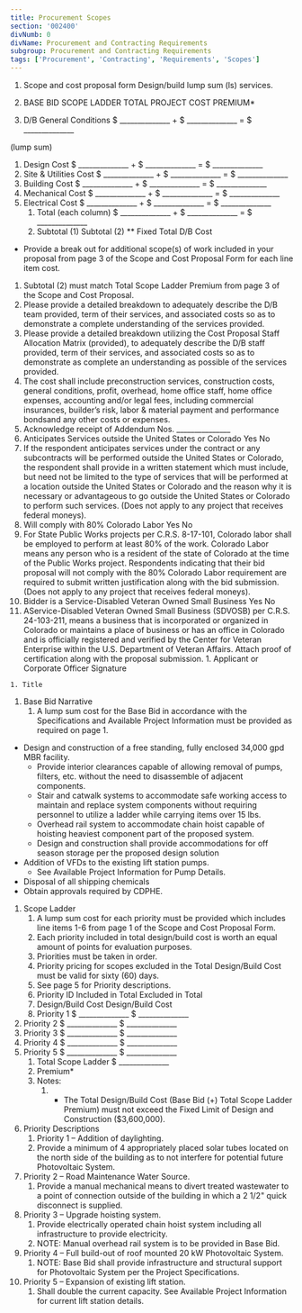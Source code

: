 ```yaml
---
title: Procurement Scopes
section: '002400'
divNumb: 0
divName: Procurement and Contracting Requirements
subgroup: Procurement and Contracting Requirements
tags: ['Procurement', 'Contracting', 'Requirements', 'Scopes']
---
```


1. Scope and cost proposal form Design/build lump sum (ls) services.
2. BASE BID SCOPE LADDER TOTAL PROJECT COST PREMIUM*

3. D/B General Conditions $ \_\_\_\_\_\_\_\_\_\_\_\_\_\_ + $ \_\_\_\_\_\_\_\_\_\_\_\_\_\_ = $ \_\_\_\_\_\_\_\_\_\_\_\_\_\_

 (lump sum)
   1. Design Cost $ \_\_\_\_\_\_\_\_\_\_\_\_\_\_ + $ \_\_\_\_\_\_\_\_\_\_\_\_\_\_ = $ \_\_\_\_\_\_\_\_\_\_\_\_\_\_
2. Site & Utilities Cost $ \_\_\_\_\_\_\_\_\_\_\_\_\_\_ + $ \_\_\_\_\_\_\_\_\_\_\_\_\_\_ = $ \_\_\_\_\_\_\_\_\_\_\_\_\_\_
3. Building Cost $ \_\_\_\_\_\_\_\_\_\_\_\_\_\_ + $ \_\_\_\_\_\_\_\_\_\_\_\_\_\_ = $ \_\_\_\_\_\_\_\_\_\_\_\_\_\_
4. Mechanical Cost $ \_\_\_\_\_\_\_\_\_\_\_\_\_\_ + $ \_\_\_\_\_\_\_\_\_\_\_\_\_\_ = $ \_\_\_\_\_\_\_\_\_\_\_\_\_\_
5. Electrical Cost $ \_\_\_\_\_\_\_\_\_\_\_\_\_\_ + $ \_\_\_\_\_\_\_\_\_\_\_\_\_\_ = $ \_\_\_\_\_\_\_\_\_\_\_\_\_\_
    1. Total (each column) $ \_\_\_\_\_\_\_\_\_\_\_\_\_\_ + $ \_\_\_\_\_\_\_\_\_\_\_\_\_\_ = $ \_\_\_\_\_\_\_\_\_\_\_\_\_\_ 
    1. Subtotal (1) Subtotal (2) ** Fixed Total D/B Cost

* Provide a break out for additional scope(s) of work included in your proposal from page 3 of the Scope and Cost Proposal Form for each line item cost.
1.  Subtotal (2) must match Total Scope Ladder Premium from page 3 of the Scope and Cost Proposal.
   1. Please provide a detailed breakdown to adequately describe the D/B team provided, term of their services, and associated costs so as to demonstrate a complete understanding of the services provided.
   1. Please provide a detailed breakdown utilizing the Cost Proposal Staff Allocation Matrix (provided), to adequately describe the D/B staff provided, term of their services, and associated costs so as to demonstrate as complete an understanding as possible of the services provided.
   1. The cost shall include preconstruction services, construction costs, general conditions, profit, overhead, home office staff, home office expenses, accounting and/or legal fees, including commercial insurances, builder’s risk, labor & material payment and performance bondsand any other costs or expenses.
   1. Acknowledge receipt of Addendum Nos. \_\_\_\_\_\_\_\_\_\_\_\_\_\_\_
   1. Anticipates Services outside the United States or Colorado Yes No
   1. If the respondent anticipates services under the contract or any subcontracts will be performed outside the United States or Colorado, the respondent shall provide in a written statement which must include, but need not be limited to the type of services that will be performed at a location outside the United States or Colorado and the reason why it is necessary or advantageous to go outside the United States or Colorado to perform such services. (Does not apply to any project that receives federal moneys).
   1. Will comply with 80% Colorado Labor Yes No
   1. For State Public Works projects per C.R.S. 8-17-101, Colorado labor shall be employed to perform at least 80% of the work. Colorado Labor means any person who is a resident of the state of Colorado at the time of the Public Works project. Respondents indicating that their bid proposal will not comply with the 80% Colorado Labor requirement are required to submit written justification along with the bid submission. (Does not apply to any project that receives federal moneys).
   1. Bidder is a Service-Disabled Veteran Owned Small Business Yes No
   1. AService-Disabled Veteran Owned Small Business (SDVOSB) per C.R.S. 24-103-211, means a business that is incorporated or organized in Colorado or maintains a place of business or has an office in Colorado and is officially registered and verified by the Center for Veteran Enterprise within the U.S. Department of Veteran Affairs. Attach proof of certification along with the proposal submission. 
    1. Applicant or Corporate Officer Signature

    1. Title
1. Base Bid Narrative
   1. A lump sum cost for the Base Bid in accordance with the Specifications and Available Project Information must be provided as required on page 1.

* Design and construction of a free standing, fully enclosed 34,000 gpd MBR facility.
	+ Provide interior clearances capable of allowing removal of pumps, filters, etc. without the need to disassemble of adjacent components.
	+ Stair and catwalk systems to accommodate safe working access to maintain and replace system components without requiring personnel to utilize a ladder while carrying items over 15 lbs.
	+ Overhead rail system to accommodate chain hoist capable of hoisting heaviest component part of the proposed system.
	+ Design and construction shall provide accommodations for off season storage per the proposed design solution
* Addition of VFDs to the existing lift station pumps. 
	+ See Available Project Information for Pump Details.
* Disposal of all shipping chemicals
* Obtain approvals required by CDPHE. 
1. Scope Ladder
   1. A lump sum cost for each priority must be provided which includes line items 1-6 from page 1 of the Scope and Cost Proposal Form.
   1. Each priority included in total design/build cost is worth an equal amount of points for evaluation purposes.
   1. Priorities must be taken in order.
   1. Priority pricing for scopes excluded in the Total Design/Build Cost must be valid for sixty (60) days.
   1. See page 5 for Priority descriptions.
    1. Priority ID Included in Total Excluded in Total 
    1. Design/Build Cost Design/Build Cost 
   1. Priority 1 $ \_\_\_\_\_\_\_\_\_\_\_\_\_\_ $ \_\_\_\_\_\_\_\_\_\_\_\_\_\_
2. Priority 2 $ \_\_\_\_\_\_\_\_\_\_\_\_\_\_ $ \_\_\_\_\_\_\_\_\_\_\_\_\_\_ 
3. Priority 3 $ \_\_\_\_\_\_\_\_\_\_\_\_\_\_ $ \_\_\_\_\_\_\_\_\_\_\_\_\_\_ 
4. Priority 4 $ \_\_\_\_\_\_\_\_\_\_\_\_\_\_ $ \_\_\_\_\_\_\_\_\_\_\_\_\_\_ 
5. Priority 5 $ \_\_\_\_\_\_\_\_\_\_\_\_\_\_ $ \_\_\_\_\_\_\_\_\_\_\_\_\_\_ 
   1. Total Scope Ladder $ \_\_\_\_\_\_\_\_\_\_\_\_\_\_
   1. Premium*
   1. Notes:
         1. * The Total Design/Build Cost (Base Bid (+) Total Scope Ladder Premium) must not exceed the Fixed Limit of Design and Construction ($3,600,000).
1. Priority Descriptions
   1. Priority 1 – Addition of daylighting. 
	1. Provide a minimum of 4 appropriately placed solar tubes located on the north side of the building as to not interfere for potential future Photovoltaic System.
2. Priority 2 – Road Maintenance Water Source.
	1. Provide a manual mechanical means to divert treated wastewater to a point of connection outside of the building in which a 2 1/2" quick disconnect is supplied.
3. Priority 3 – Upgrade hoisting system.
	1. Provide electrically operated chain hoist system including all infrastructure to provide electricity.
	2. NOTE: Manual overhead rail system is to be provided in Base Bid.
4. Priority 4 – Full build-out of roof mounted 20 kW Photovoltaic System.
	1. NOTE: Base Bid shall provide infrastructure and structural support for Photovoltaic System per the Project Specifications.
5. Priority 5 – Expansion of existing lift station.
	1. Shall double the current capacity. See Available Project Information for current lift station details.

